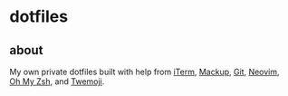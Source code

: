 # dotfiles

## about
My own private dotfiles built with help from
[iTerm](https://github.com/gnachman/iTerm2),
[Mackup](https://github.com/lra/mackup), [Git](https://github.com/git/git),
[Neovim](https://github.com/neovim/neovim),
[Oh&nbsp;My&nbsp;Zsh](https://github.com/ohmyzsh/ohmyzsh),
and&nbsp;[Twemoji](https://github.com/twitter/twemoji/blob/4dd7e73900eb073fc16f57e68a416075d27280aa/assets/svg/1fac0.svg).
